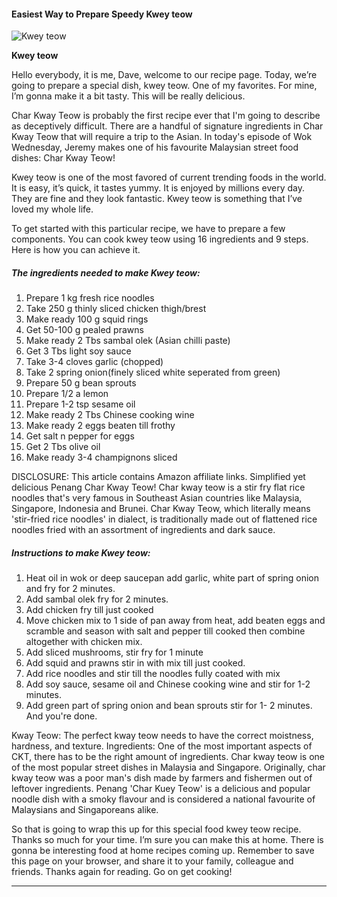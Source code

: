             

#### Easiest Way to Prepare Speedy Kwey teow

![Kwey teow](https://img-global.cpcdn.com/recipes/110481e5cfe41746/751x532cq70/kwey-teow-recipe-main-photo.jpg)

**Kwey teow**

Hello everybody, it is me, Dave, welcome to our recipe page. Today, we’re going to prepare a special dish, kwey teow. One of my favorites. For mine, I’m gonna make it a bit tasty. This will be really delicious.

Char Kway Teow is probably the first recipe ever that I'm going to describe as deceptively difficult. There are a handful of signature ingredients in Char Kway Teow that will require a trip to the Asian. In today's episode of Wok Wednesday, Jeremy makes one of his favourite Malaysian street food dishes: Char Kway Teow!

Kwey teow is one of the most favored of current trending foods in the world. It is easy, it’s quick, it tastes yummy. It is enjoyed by millions every day. They are fine and they look fantastic. Kwey teow is something that I’ve loved my whole life.

To get started with this particular recipe, we have to prepare a few components. You can cook kwey teow using 16 ingredients and 9 steps. Here is how you can achieve it.

##### The ingredients needed to make Kwey teow:

1.  Prepare 1 kg fresh rice noodles
2.  Take 250 g thinly sliced chicken thigh/brest
3.  Make ready 100 g squid rings
4.  Get 50-100 g pealed prawns
5.  Make ready 2 Tbs sambal olek (Asian chilli paste)
6.  Get 3 Tbs light soy sauce
7.  Take 3-4 cloves garlic (chopped)
8.  Take 2 spring onion(finely sliced white seperated from green)
9.  Prepare 50 g bean sprouts
10.  Prepare 1/2 a lemon
11.  Prepare 1-2 tsp sesame oil
12.  Make ready 2 Tbs Chinese cooking wine
13.  Make ready 2 eggs beaten till frothy
14.  Get salt n pepper for eggs
15.  Get 2 Tbs olive oil
16.  Make ready 3-4 champignons sliced

DISCLOSURE: This article contains Amazon affiliate links. Simplified yet delicious Penang Char Kway Teow! Char kway teow is a stir fry flat rice noodles that's very famous in Southeast Asian countries like Malaysia, Singapore, Indonesia and Brunei. Char Kway Teow, which literally means 'stir-fried rice noodles' in dialect, is traditionally made out of flattened rice noodles fried with an assortment of ingredients and dark sauce.

##### Instructions to make Kwey teow:

1.  Heat oil in wok or deep saucepan add garlic, white part of spring onion and fry for 2 minutes.
2.  Add sambal olek fry for 2 minutes.
3.  Add chicken fry till just cooked
4.  Move chicken mix to 1 side of pan away from heat, add beaten eggs and scramble and season with salt and pepper till cooked then combine altogether with chicken mix.
5.  Add sliced mushrooms, stir fry for 1 minute
6.  Add squid and prawns stir in with mix till just cooked.
7.  Add rice noodles and stir till the noodles fully coated with mix
8.  Add soy sauce, sesame oil and Chinese cooking wine and stir for 1-2 minutes.
9.  Add green part of spring onion and bean sprouts stir for 1- 2 minutes​. And you're​ done.

Kway Teow: The perfect kway teow needs to have the correct moistness, hardness, and texture. Ingredients: One of the most important aspects of CKT, there has to be the right amount of ingredients. Char kway teow is one of the most popular street dishes in Malaysia and Singapore. Originally, char kway teow was a poor man's dish made by farmers and fishermen out of leftover ingredients. Penang 'Char Kuey Teow' is a delicious and popular noodle dish with a smoky flavour and is considered a national favourite of Malaysians and Singaporeans alike.

So that is going to wrap this up for this special food kwey teow recipe. Thanks so much for your time. I’m sure you can make this at home. There is gonna be interesting food at home recipes coming up. Remember to save this page on your browser, and share it to your family, colleague and friends. Thanks again for reading. Go on get cooking!

* * *